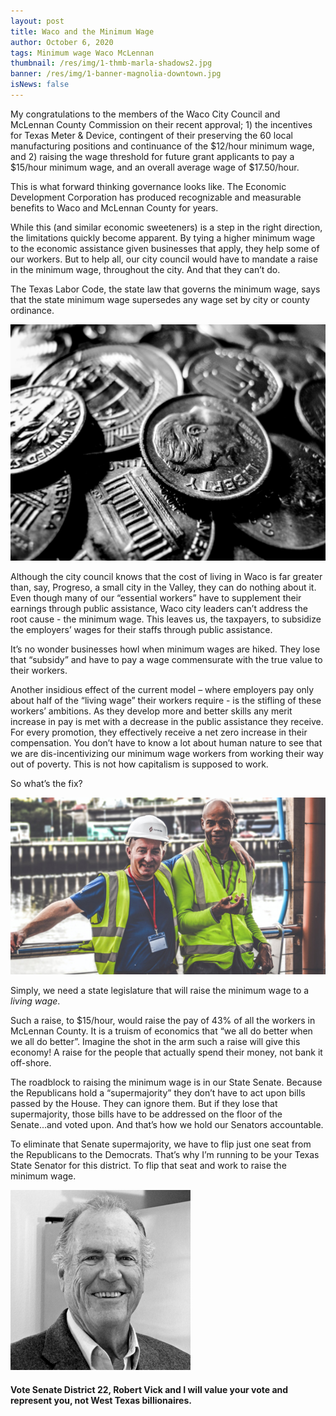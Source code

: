 ```yaml
---
layout: post
title: Waco and the Minimum Wage
author: October 6, 2020
tags: Minimum wage Waco McLennan
thumbnail: /res/img/1-thmb-marla-shadows2.jpg
banner: /res/img/1-banner-magnolia-downtown.jpg
isNews: false
---
```

My congratulations to the members of the Waco City Council and McLennan County Commission on their recent approval; 1) the incentives for Texas Meter & Device, contingent of their preserving the 60 local manufacturing positions and continuance of the $12/hour minimum wage, and 2) raising the wage threshold for future grant applicants to pay a $15/hour minimum wage, and an overall average wage of $17.50/hour. 

This is what forward thinking governance looks like. The Economic Development Corporation has produced recognizable and measurable benefits to Waco and McLennan County for years. 

While this (and similar economic sweeteners) is a step in the right direction, the limitations quickly become apparent. By tying a higher minimum wage to the economic assistance given businesses that apply, they help some of our workers. But to help all, our city council would have to mandate a raise in the minimum wage, throughout the city. And that they can’t do.

The Texas Labor Code, the state law that governs the minimum wage, says that the state minimum wage supersedes any wage set by city or county ordinance.

![](/res/img/pic1-shot-by-cerqueira-myez0asmj7c-unsplash.jpg)

Although the city council knows that the cost of living in Waco is far greater than, say, Progreso, a small city in the Valley, they can do nothing about it. Even though many of our “essential workers” have to supplement their earnings through public assistance, Waco city leaders can’t address the root cause - the minimum wage. This leaves us, the taxpayers, to subsidize the employers’ wages for their staffs through public assistance.

It’s no wonder businesses howl when minimum wages are hiked. They lose that “subsidy” and have to pay a wage commensurate with the true value to their workers.

Another insidious effect of the current model – where employers pay only about half of the “living wage” their workers require - is the stifling of these workers’ ambitions. As they develop more and better skills any merit increase in pay is met with a decrease in the public assistance they receive. For every promotion, they effectively receive a net zero increase in their compensation. You don’t have to know a lot about human nature to see that we are dis-incentivizing our minimum wage workers from working their way out of poverty. This is not how capitalism is supposed to work.

So what’s the fix? 

![](/res/img/pc2-k-mitch-hodge-esi7nknkxmw-unsplash.jpg)

Simply, we need a state legislature that will raise the minimum wage to a *living wage*. 

Such a raise, to $15/hour, would raise the pay of 43% of all the workers in McLennan County. It is a truism of economics that “we all do better when we all do better”. Imagine the shot in the arm such a raise will give this economy! A raise for the people that actually spend their money, not bank it off-shore.

The roadblock to raising the minimum wage is in our State Senate. Because the Republicans hold a “supermajority” they don’t have to act upon bills passed by the House. They can ignore them. But if they lose that supermajority, those bills have to be addressed on the floor of the Senate...and voted upon. And that’s how we hold our Senators accountable.

To eliminate that Senate supermajority, we have to flip just one seat from the Republicans to the Democrats. That’s why I’m running to be your Texas State Senator for this district. To flip that seat and work to raise the minimum wage.

![](/res/img/robert-portrait-square-sm.jpg)

#### **Vote Senate District 22, Robert Vick and I will value your vote and represent you, not West Texas billionaires.**